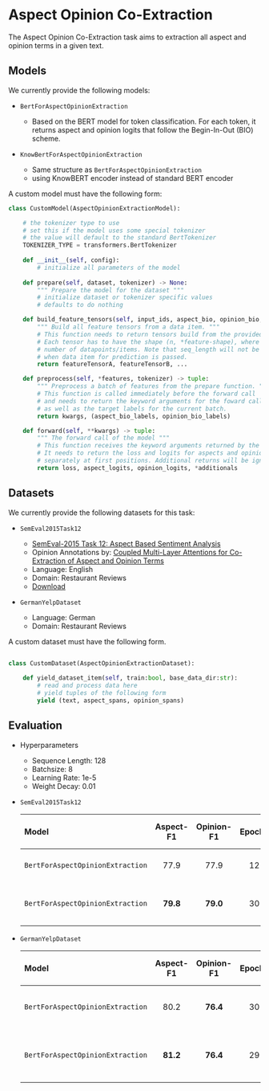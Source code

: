 # Aspect Opinion Co-Extraction

The Aspect Opinion Co-Extraction task aims to extraction all aspect and opinion terms in a given text.

## Models

We currently provide the following models:

- `BertForAspectOpinionExtraction`

    - Based on the BERT model for token classification. For each token, it returns aspect and opinion logits that follow the Begin-In-Out (BIO) scheme.

- `KnowBertForAspectOpinionExtraction`

    - Same structure as `BertForAspectOpinionExtraction`
    - using KnowBERT encoder instead of standard BERT encoder


A custom model must have the following form:
```python
class CustomModel(AspectOpinionExtractionModel):

    # the tokenizer type to use
    # set this if the model uses some special tokenizer
    # the value will default to the standard BertTokenizer
    TOKENIZER_TYPE = transformers.BertTokenizer
    
    def __init__(self, config):
        # initialize all parameters of the model
    
    def prepare(self, dataset, tokenizer) -> None:
        """ Prepare the model for the dataset """
        # initialize dataset or tokenizer specific values
        # defaults to do nothing

    def build_feature_tensors(self, input_ids, aspect_bio, opinion_bio, seq_length, tokenizer) -> tuple:
        """ Build all feature tensors from a data item. """
        # This function needs to return tensors build from the provided features. 
        # Each tensor has to have the shape (n, *feature-shape), where n is the 
        # number of datapoints/items. Note that seq_length will not be set 
        # when data item for prediction is passed.
        return featureTensorA, featureTensorB, ...

    def preprocess(self, *features, tokenizer) -> tuple:
        """ Preprocess a batch of features from the prepare function. """
        # This function is called immediately before the forward call
        # and needs to return the keyword arguments for the foward call 
        # as well as the target labels for the current batch.
        return kwargs, (aspect_bio_labels, opinion_bio_labels)

    def forward(self, **kwargs) -> tuple:
        """ The forward call of the model """
        # This function receives the keyword arguments returned by the preprocess function.
        # It needs to return the loss and logits for aspects and opinion of the current batch 
        # separately at first positions. Additional returns will be ignored.
        return loss, aspect_logits, opinion_logits, *additionals

```

## Datasets

We currently provide the following datasets for this task:

- `SemEval2015Task12`
    - [SemEval-2015 Task 12: Aspect Based Sentiment Analysis](https://www.aclweb.org/anthology/S15-2082/)
    - Opinion Annotations by: [Coupled Multi-Layer Attentions
for Co-Extraction of Aspect and Opinion Terms](https://www.aaai.org/Conferences/AAAI/2017/PreliminaryPapers/15-Wang-W-14441.pdf)
    - Language: English
    - Domain: Restaurant Reviews
    - [Download](https://github.com/happywwy/Coupled-Multi-layer-Attentions/tree/master/util/data_semEval)

- `GermanYelpDataset`
    - Language: German
    - Domain: Restaurant Reviews

A custom dataset must have the following form.
```python

class CustomDataset(AspectOpinionExtractionDataset):
    
    def yield_dataset_item(self, train:bool, base_data_dir:str):
        # read and process data here
        # yield tuples of the following form 
        yield (text, aspect_spans, opinion_spans)

```

## Evaluation

- Hyperparameters
    - Sequence Length: 128
    - Batchsize: 8
    - Learning Rate: 1e-5
    - Weight Decay: 0.01

- `SemEval2015Task12`

    |                 Model                |  Aspect-F1  |  Opinion-F1  | Epochs |   Pretrained Model Name      |
    | :----------------------------------- | :---------: | :----------: | :----: | :--------------------------- |
    | `BertForAspectOpinionExtraction`     |     77.9    |     77.9     |   12   |  bert-base-uncased           |
    | `BertForAspectOpinionExtraction`     |   **79.8**  |   **79.0**   |   30   |  bert-base-uncased-yelp      |

- `GermanYelpDataset`

    |                 Model                |  Aspect-F1  |  Opinion-F1  | Epochs |   Pretrained Model Name      |
    | :----------------------------------- | :---------: | :----------: | :----: | :--------------------------- |
    | `BertForAspectOpinionExtraction`     |     80.2    |   **76.4**   |   30   |  bert-base-german-cased      |
    | `BertForAspectOpinionExtraction`     |   **81.2**  |   **76.4**   |   29   |  bert-base-german-cased-yelp |
